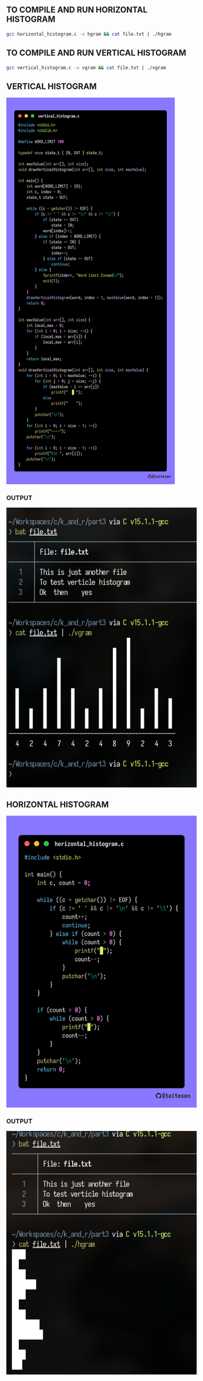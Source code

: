 ## TO COMPILE AND RUN HORIZONTAL HISTOGRAM
```bash
gcc horizontal_histogram.c -o hgram && cat file.txt | ./hgram
```

## TO COMPILE AND RUN VERTICAL HISTOGRAM
```bash
gcc vertical_histogram.c -o vgram && cat file.txt | ./vgram
```

## VERTICAL HISTOGRAM
![vertical histogram source code](vertical_histogram_source.png)
### OUTPUT
![vertical histogram output](vertical_histogram_output.png)

## HORIZONTAL HISTOGRAM
![horizontal histogram source code](horizontal_histogram_source.png)
### OUTPUT
![horizontal histogram output](horizontal_histogram_output.png)


